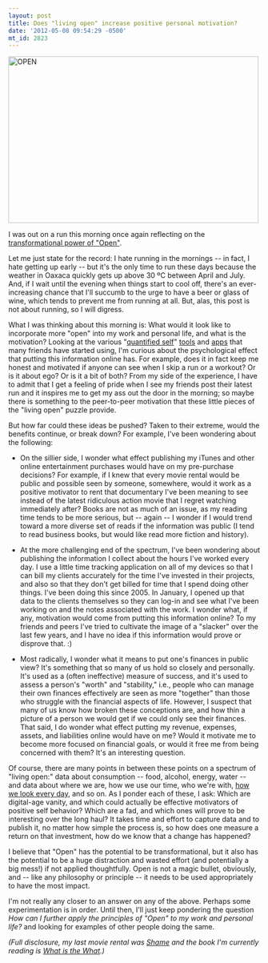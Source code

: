 ```yaml
---
layout: post
title: Does "living open" increase positive personal motivation?
date: '2012-05-08 09:54:29 -0500'
mt_id: 2823
---
```

<a href="http://www.flickr.com/photos/matthileo/4826783509/" title="OPEN by matthileo, on Flickr"><img src="http://farm5.staticflickr.com/4118/4826783509_4b98dc290b.jpg" width="500" height="333" alt="OPEN"></a>
<br />

I was out on a run this morning once again reflecting on the [transformational power of "Open"](http://www.phillipadsmith.com/2012/04/reflecting-on-the-transformational-power-of-open.html).

Let me just state for the record: I hate running in the mornings -- in fact, I hate getting up early -- but it's the only time to run these days because the weather in Oaxaca quickly gets up above 30 &ordm;C between April and July. And, if I wait until the evening when things start to cool off, there's an ever-increasing chance that I'll succumb to the urge to have a beer or glass of wine, which tends to prevent me from running at all. But, alas, this post is not about running, so I will digress.

What I was thinking about this morning is: What would it look like to incorporate more "open" into my work and personal life, and what is the motivation? Looking at the various "[quantified self](https://en.wikipedia.org/wiki/Quantified_Self)" [tools](http://www.nike.com/fuelband/) and [apps](http://runkeeper.com/) that many friends have started using, I'm curious about the psychological effect that putting this information online has. For example, does it in fact keep me honest and motivated if anyone can see when I skip a run or a workout? Or is it about ego? Or is it a bit of both? From my side of the experience, I have to admit that I get a feeling of pride when I see my friends post their latest run and it inspires me to get my ass out the door in the morning; so maybe there is something to the peer-to-peer motivation that these little pieces of the "living open" puzzle provide.

But how far could these ideas be pushed? Taken to their extreme, would the benefits continue, or break down? For example, I've been wondering about the following:

* On the sillier side, I wonder what effect publishing my iTunes and other online entertainment purchases would have on my pre-purchase decisions? For example, if I knew that every movie rental would be public and possible seen by someone, somewhere, would it work as a positive motivator to rent that documentary I've been meaning to see instead of the latest ridiculous action movie that I regret watching immediately after? Books are not as much of an issue, as my reading time tends to be more serious, but -- again -- I wonder if I would trend toward a more diverse set of reads if the information was public (I tend to read business books, but would like read more fiction and history).

* At the more challenging end of the spectrum, I've been wondering about publishing the information I collect about the hours I've worked every day. I use a little time tracking application on all of my devices so that I can bill my clients accurately for the time I've invested in their projects, and also so that they don't get billed for time that I spend doing other things. I've been doing this since 2005. In January, I opened up that data to the clients themselves so they can log-in and see what I've been working on and the notes associated with the work. I wonder what, if any, motivation would come from putting this information online? To my friends and peers I've tried to cultivate the image of a "slacker" over the last few years, and I have no idea if this information would prove or disprove that.  :)

* Most radically, I wonder what it means to put one's finances in public view? It's something that so many of us hold so closely and personally. It's used as a (often ineffective) measure of success, and it's used to assess a person's "worth" and "stability," i.e., people who can manage their own finances effectively are seen as more "together" than those who struggle with the financial aspects of life. However, I suspect that many of us know how broken these conceptions are, and how thin a picture of a person we would get if we could only see their finances. That said, I do wonder what effect putting my revenue, expenses, assets, and liabilities online would have on me? Would it motivate me to become more focused on financial goals, or would it free me from being concerned with them? It's an interesting question.

Of course, there are many points in between these points on a spectrum of "living open:" data about consumption -- food, alcohol, energy, water -- and data about where we are, how we use our time, who we're with, [how we look every day](http://dailybooth.com/), and so on. As I ponder each of these, I ask: Which are digital-age vanity, and which could actually be effective motivators of positive self behavior? Which are a fad, and which ones will prove to be interesting over the long haul? It takes time and effort to capture data and to publish it, no matter how simple the process is, so how does one measure a return on that investment, how do we know that a change has happened?

I believe that "Open" has the potential to be transformational, but it also has the potential to be a huge distraction and wasted effort (and potentially a big mess!) if not applied thoughtfully. Open is not a magic bullet, obviously, and -- like any philosophy or principle -- it needs to be used appropriately to have the most impact.

I'm not really any closer to an answer on any of the above. Perhaps some experimentation is in order. Until then, I'll just keep pondering the question _How can I further apply the principles of "Open" to my work and personal life?_ and looking for examples of other people doing the same.

_(Full disclosure, my last movie rental was [Shame](http://www.imdb.com/title/tt1723811/) and the book I'm currently reading is [What is the What](http://www.amazon.com/What-Is-Autobiography-Valentino-Achak/dp/1932416641?tag=duckduckgo-d-20).)_
